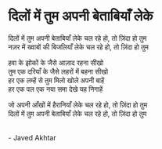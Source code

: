 # दिलों में तुम अपनी बेताबियाँ लेके


दिलों में तुम अपनी बेताबियाँ लेके चल रहे हो, तो ज़िंदा हो तुम  
नज़र में ख्वाबों की बिजलियाँ लेके चल रहे हो, तो ज़िंदा हो तुम  
  
हवा के झोकों के जैसे आज़ाद रहना सीखो  
तुम एक दरियाँ के जैसे लहरों में बहना सीखो  
हर एक लम्हें से तुम मिलो खोले अपनी बाहें  
हर एक पल एक नया समा देखे यह निगाहें  
  
जो अपनी आँखों में हैरानियाँ लेके चल रहे हो, तो ज़िंदा हो तुम  
दिलों में तुम अपनी बेताबियाँ लेके चल रहे हो, तो ज़िंदा हो तुम  

<br/>- Javed Akhtar

